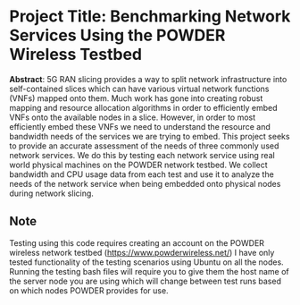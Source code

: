 # Project Title: Benchmarking Network Services Using the POWDER Wireless Testbed 

**Abstract**: 5G RAN slicing provides a way to split network infrastructure into self-contained slices which can have various virtual network functions (VNFs) mapped onto them. Much work has gone into creating robust mapping and resource allocation algorithms in order to efficiently embed VNFs onto the available nodes in a slice. However, in order to most efficiently embed these VNFs we need to understand the resource and bandwidth needs of the services we are trying to embed. This project seeks to provide an accurate assessment of the needs of three commonly used network services. We do this by testing each network service using real world physical machines on the POWDER network testbed. We collect bandwidth and CPU usage data from each test and use it to analyze the needs of the network service when being embedded onto physical nodes during network slicing.

## Note
Testing using this code requires creating an account on the POWDER wireless network testbed (https://www.powderwireless.net/) I have only tested functionality of the testing scenarios using Ubuntu on all the nodes. Running the testing bash files will require you to give them the host name of the server node you are using which will change between test runs based on which nodes POWDER provides for use. 
